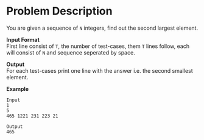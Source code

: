 # Problem Description
You are given a sequence of `N` integers, find out the second largest element.

**Input Format**  
First line consist of `T`, the number of test-cases, them `T` lines follow, each will consist of `N` and sequence seperated by space.  

**Output**  
For each test-cases print one line with the answer i.e. the second smallest element.

**Example**  
```
Input
1
5
465 1221 231 223 21

Output
465
```
